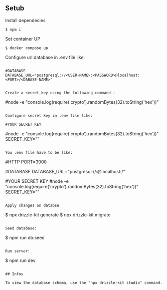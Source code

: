 ## Setub

Install dependecies

```
$ npm i
```

Set container UP

```
$ docker compose up
```

Configure url database in .env file like:

```

#DATABASE
DATABASE_URL="postgresql://<USER-NAME>:<PASSWORD>@localhost:<PORT>/<DABASE-NAME>"

```

```

Create a secret_key using the following command :

```

#node -e "console.log(require('crypto').randomBytes(32).toString('hex'))"

```

Configure secret key in .env file like:

#YOUR SECRET KEY

```

#node -e "console.log(require('crypto').randomBytes(32).toString('hex'))"
SECRET_KEY="<YOUR-SECRET-FOR-TOKEN-GENERATION>"

```

You .env file have to be like:

```

#HTTP
PORT=3000

#DATABASE
DATABASE_URL="postgresql://<USER-NAME>:<PASSWORD>@localhost:<PORT>/<DABASE-NAME>"

#YOUR SECRET KEY
#node -e "console.log(require('crypto').randomBytes(32).toString('hex'))"
SECRET_KEY="<YOUR-SECRET-FOR-TOKEN-GENERATION>"

```

Apply changes on databse

```

$ npx drizzle-kit generate
$ npx drizzle-kit migrate

```

Seed database:

```

$ npm run db:seed

```

Run server:

```

$ npm run dev

```

## Infos

To view the database schema, use the "npx drizzle-kit studio" command.
```
